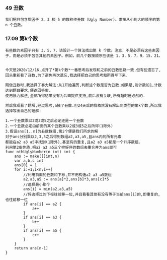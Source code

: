 ### 49 丑数

    我们把只包含质因子 2、3 和 5 的数称作丑数（Ugly Number）。求按从小到大的顺序的第 n 个丑数。

### 17.09 第k个数

    有些数的素因子只有 3，5，7，请设计一个算法找出第 k 个数。注意，不是必须有这些素因子，而是必须不包含其他的素因子。例如，前几个数按顺序应该是 1，3，5，7，9，15，21。


    今天是2020/12/16,点开了*第k个数*一番思考后发现和之前的丑数思路一致,但有些遗忘了,回头重新看了丑数,为了避免再次遗忘,我选择把自己的思考和所得写下来.
    
    刚做丑数时,我选择了暴力解法:从1开始遍历,判断这个数是否为丑数,如果是,则计数加1,计数达到题目要求,便返回答案.
    使用暴力解法,全部所得结果没有为后面提供支持,前后没有关联,所有超时是必然的.
    
    然后我观看了题解,经过思考,a掉了丑数.但24天后的我依然没有解出同类型的第k个数,所以我选择写出自己的理解:

    1.一个丑数乘以2或3或5之后必定还是一个丑数
    2.一个丑数必定由前面的某个丑数乘以2或3或5之后所得(1除外)
    3.假设ans[1..n]为丑数数组,第i个便是我们所求的解
    对于ans分别乘以2,3,5之后得到数组a2,a3,a5,且ans内的所有元素
    都能在a2 a3 a5中找到(1除外),甚至有的重复,且a2 a3 a5都是一个升序数组.
    利用第2条性质,把a2 a3 a5三个排好序的数组去重合并为ans即可
    func nthUglyNumber(n int) int {
        ans := make([]int,n)
        var a,b,c int
        ans[0] = 1
        for i:=1;i<n;i++{
            //利用前面的丑数和下标,并不用构造a2 a3 a5数组
            a2,a3,a5 := ans[a]*2,ans[b]*3,ans[c]*5
            //选择最小那个
            ans[i] = min(a2,a3,a5)
            //将选择过的下标往前移一位,并且看看其他有没有等于当前ans[i]的,即重复的,也往前移一位
            if ans[i] == a2 {
                a++
            }
            if ans[i] == a3 {
                b++
            }
            if ans[i] == a5 {
                c++
            }
        }
        return ans[n-1]
    }